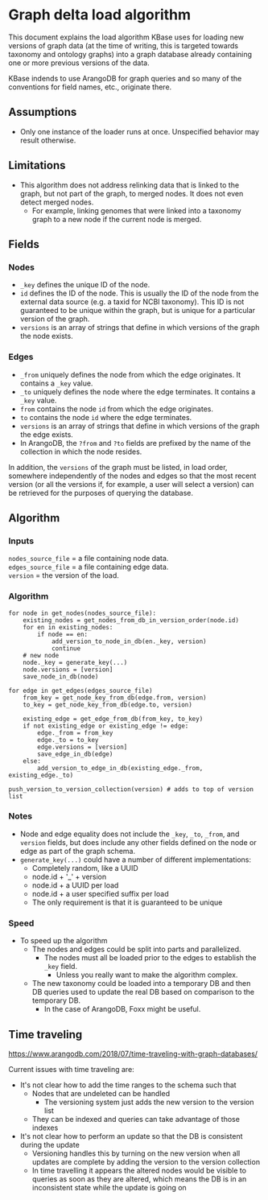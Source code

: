 # Graph delta load algorithm

This document explains the load algorithm KBase uses for loading new versions of graph data
(at the time of writing, this is targeted towards taxonomy and ontology graphs) into a graph
database already containing one or more previous versions of the data.

KBase indends to use ArangoDB for graph queries and so many of the conventions for field names,
etc., originate there.

## Assumptions

* Only one instance of the loader runs at once. Unspecified behavior may result otherwise.

## Limitations

* This algorithm does not address relinking data that is linked to the graph, but not part of
  the graph, to merged nodes. It does not even detect merged nodes.
  * For example, linking genomes that were linked into a taxonomy graph to a new node if the
    current node is merged.

## Fields

### Nodes
* `_key` defines the unique ID of the node.
* `id` defines the ID of the node. This is usually the ID of the node from the external data
  source (e.g. a taxid for NCBI taxonomy). This ID is not guaranteed to be unique within the graph,
  but is unique for a particular version of the graph.
* `versions` is an array of strings that define in which versions of the graph the node exists.

### Edges
* `_from` uniquely defines the node from which the edge originates. It contains a `_key` value.
* `_to` uniquely defines the node where the edge terminates. It contains a `_key` value.
* `from` contains the node `id` from which the edge originates.
* `to` contains the node `id` where the edge terminates.
* `versions` is an array of strings that define in which versions of the graph the edge exists.
* In ArangoDB, the `?from` and `?to` fields are prefixed by the name of the collection in which the
  node resides.

In addition, the `versions` of the graph must be listed, in load order, somewhere independently
of the nodes and edges so that the most recent version (or all the versions if, for example, a
user will select a version) can be retrieved for the purposes of querying the database.

## Algorithm

### Inputs
`nodes_source_file` = a file containing node data.  
`edges_source_file` = a file containing edge data.  
`version` = the version of the load.

### Algorithm
```
for node in get_nodes(nodes_source_file):
    existing_nodes = get_nodes_from_db_in_version_order(node.id)
    for en in existing_nodes:
        if node == en:
            add_version_to_node_in_db(en._key, version)
            continue
    # new node
    node._key = generate_key(...)
    node.versions = [version]
    save_node_in_db(node)

for edge in get_edges(edges_source_file)
    from_key = get_node_key_from_db(edge.from, version)
    to_key = get_node_key_from_db(edge.to, version)

    existing_edge = get_edge_from_db(from_key, to_key)
    if not existing_edge or existing_edge != edge:
        edge._from = from_key
        edge._to = to_key
        edge.versions = [version]
        save_edge_in_db(edge)
    else:
        add_version_to_edge_in_db(existing_edge._from, existing_edge._to)

push_version_to_version_collection(version) # adds to top of version list
```

### Notes
* Node and edge equality does not include the `_key`, `_to`, `_from`, and `version` fields, but
  does include any other fields defined on the node or edge as part of the graph schema.
* `generate_key(...)` could have a number of different implementations:
  * Completely random, like a UUID
  * node.id + '\_' + version
  * node.id + a UUID per load
  * node.id + a user specified suffix per load
  * The only requirement is that it is guaranteed to be unique

### Speed

* To speed up the algorithm
  * The nodes and edges could be split into parts and parallelized.
    * The nodes must all be loaded prior to the edges to establish the `_key` field.
      * Unless you really want to make the algorithm complex.
  * The new taxonomy could be loaded into a temporary DB and then DB queries used to update
    the real DB based on comparison to the temporary DB.
    * In the case of ArangoDB, Foxx might be useful.

## Time traveling

https://www.arangodb.com/2018/07/time-traveling-with-graph-databases/

Current issues with time traveling are:
* It's not clear how to add the time ranges to the schema such that
  * Nodes that are undeleted can be handled
    * The versioning system just adds the new version to the version list
  * They can be indexed and queries can take advantage of those indexes
* It's not clear how to perform an update so that the DB is consistent during the update
  * Versioning handles this by turning on the new version when all updates are complete by
    adding the version to the version collection
  * In time travelling it appears the altered nodes would be visible to queries as soon as they
    are altered, which means the DB is in an inconsistent state while the update is going on